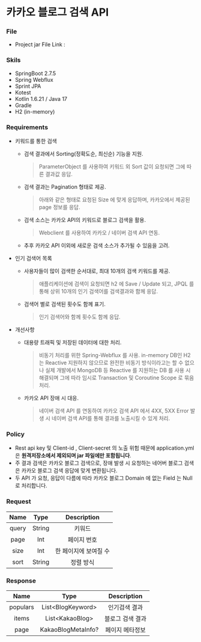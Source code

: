 # 카카오 블로그 검색 API

### File

- Project jar File Link :

### Skils

- SpringBoot 2.7.5
- Spring Webflux
- Sprint JPA
- Kotest
- Kotlin 1.6.21 / Java 17
- Gradle
- H2 (in-memory)

### Requirements

- 키워드를 통한 검색
    - 검색 결과에서 Sorting(정확도순, 최신순) 기능을 지원.
      > ParameterObject 를 사용하여 키워드 외 Sort 값이 요청되면 그에 따른 결과값 응답.
    - 검색 결과는 Pagination 형태로 제공.
      > 아래와 같은 형태로 요청된 Size 에 맞게 응답하며, 카카오에서 제공된 page 정보를 응답.
    - 검색 소스는 카카오 API의 키워드로 블로그 검색을 활용.
      > Webclient 를 사용하여 카카오 / 네이버 검색 API 연동.
    - 추후 카카오 API 이외에 새로운 검색 소스가 추가될 수 있음을 고려.


- 인기 검색어 목록
    - 사용자들이 많이 검색한 순서대로, 최대 10개의 검색 키워드를 제공.
      > 애플리케이션에 검색이 요청되면 h2 에 Save / Update 되고, JPQL 를 통해 상위 10개의 인기 검색어를 검색결과와 함께 응답.
    - 검색어 별로 검색된 횟수도 함께 표기.
      > 인기 검색어와 함께 횟수도 함께 응답.


- 개선사항
    - 대용량 트래픽 및 저장된 데이터에 대한 처리.
      > 비동기 처리를 위한 Spring-Webflux 를 사용. in-memory DB인 H2 는 Reactive 지원하지 않으므로 완전한 비동기 방식이라고는 할 수 없으나
      실제 개발에서 MongoDB 등 Reactive 를 지원하는 DB 를 사용 시 해결되며 그에 따라 임시로 Transaction 및 Coroutine Scope 로 묶음처리.
    - 카카오 API 장애 시 대응.
      > 네이버 검색 API 를 연동하여 카카오 검색 API 에서 4XX, 5XX Error 발생 시 네이버 검색 API를 통해 결과를 노출시킬 수 있게 처리.

### Policy

- Rest api key 및 Client-id , Client-secret 의 노출 위험 때문에 application.yml 은 **원격저장소에서 제외되며 jar 파일에만 포함됩니다**.
- 주 결과 검색은 카카오 블로그 검색으로, 장애 발생 시 요청하는 네어버 블로그 검색은 카카오 블로그 검색 응답에 맞게 변환됩니다.
- 두 API 가 요청, 응답이 다름에 따라 카카오 블로그 Domain 에 없는 Field 는 Null 로 처리합니다.

### Request

| Name  |  Type  | Description  |
|:-----:|:------:|:------------:|
| query | String |     키워드      |
| page  |  Int   |    페이지 번호    |
| size  |  Int   | 한 페이지에 보여질 수 |
| sort  | String |    정렬 방식     |

### Response

|   Name   |        Type         | Description |
|:--------:|:-------------------:|:-----------:|
| populars | List\<BlogKeyword\> |   인기검색 결과   |
|  items   |  List\<KakaoBlog\>  |  블로그 검색 결과  |
|   page   | KakaoBlogMetaInfo?  |  페이지 메타정보   |

